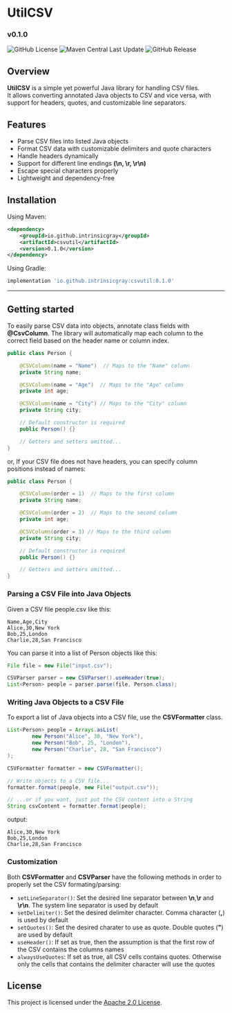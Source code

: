 # UtilCSV
### v0.1.0

![GitHub License](https://img.shields.io/github/license/intrinsicgray/UtilCSV)
![Maven Central Last Update](https://img.shields.io/maven-central/last-update/io.github.intrinsicgray/utilcsv)
![GitHub Release](https://img.shields.io/github/v/release/intrinsicgray/UtilCSV)

## Overview
**UtilCSV** is a simple yet powerful Java library for handling CSV files.  
It allows converting annotated Java objects to CSV and vice versa, with support for headers, quotes, and customizable line separators.

## Features
- Parse CSV files into listed Java objects
- Format CSV data with customizable delimiters and quote characters
- Handle headers dynamically 
- Support for different line endings __(\n, \r, \r\n)__
- Escape special characters properly 
- Lightweight and dependency-free

## Installation
Using Maven:
```xml
<dependency>
    <groupId>io.github.intrinsicgray</groupId>
    <artifactId>csvutil</artifactId>
    <version>0.1.0</version>
</dependency>
```

Using Gradle:
```groovy
implementation 'io.github.intrinsicgray:csvutil:0.1.0'
```

---

## Getting started
To easily parse CSV data into objects, annotate class fields with **@CsvColumn**.
The library will automatically map each column to the correct field based on the header name or column index.

```java
public class Person {

    @CSVColumn(name = "Name")  // Maps to the "Name" column
    private String name;

    @CSVColumn(name = "Age")  // Maps to the "Age" column
    private int age;

    @CSVColumn(name = "City") // Maps to the "City" column
    private String city;

    // Default constructor is required
    public Person() {}

    // Getters and setters omitted...
}
```
or, If your CSV file does not have headers, you can specify column positions instead of names:
```java
public class Person {

    @CSVColumn(order = 1)  // Maps to the first column
    private String name;

    @CSVColumn(order = 2)  // Maps to the second column
    private int age;

    @CSVColumn(order = 3) // Maps to the third column
    private String city;

    // Default constructor is required
    public Person() {}

    // Getters and setters omitted...
}
```

### Parsing a CSV File into Java Objects
Given a CSV file people.csv like this:
```csv
Name,Age,City
Alice,30,New York
Bob,25,London
Charlie,28,San Francisco
```

You can parse it into a list of Person objects like this:
```java
File file = new File("input.csv");

CSVParser parser = new CSVParser().useHeader(true);
List<Person> people = parser.parse(file, Person.class);
```

### Writing Java Objects to a CSV File
To export a list of Java objects into a CSV file, use the **CSVFormatter** class.

```java
List<Person> people = Arrays.asList(
        new Person("Alice", 30, "New York"),
        new Person("Bob", 25, "London"),
        new Person("Charlie", 28, "San Francisco")
);

CSVFormatter formatter = new CSVFormatter();

// Write objects to a CSV file...
formatter.format(people, new File("output.csv"));

// ...or if you want, just put the CSV content into a String
String csvContent = formatter.format(people);
```
output:
```csv
Alice,30,New York
Bob,25,London
Charlie,28,San Francisco
```

### Customization
Both **CSVFormatter** and **CSVParser** have the following methods in order to properly set the CSV formating/parsing:

- ``setLineSeparator()``: Set the desired line separator between __\n__,__\r__ and __\r\n__. The system line separator is used by default
- ``setDelimiter()``: Set the desired delimiter character. Comma character (__,__) is used by default
- ``setQuotes()``: Set the desired charater to use as quote. Double quotes (__"__) are used by default
- ``useHeader()``: If set as true, then the assumption is that the first row of the CSV contains the columns names
- ``alwaysUseQuotes``: If set as true, all CSV cells contains quotes. Otherwise only the cells that contains the delimiter character will use the quotes

## License
This project is licensed under the [Apache 2.0 License](https://github.com/intrinsicgray/UtilCSV/blob/master/LICENSE).